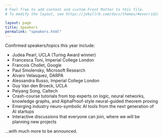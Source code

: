 ```yaml
---
# Feel free to add content and custom Front Matter to this file.
# To modify the layout, see https://jekyllrb.com/docs/themes/#overriding-theme-defaults

layout: page
title: Speakers
permalink: "speakers.html"
---
```



Confirmed speakers/topics this year include:
- Judea Pearl, UCLA (Turing Award winner)
- Francesca Toni, Imperial College London
- Francois Chollet, Google
- Paul Smolensky, Microsoft Research
- Alvaro Velasquez, DARPA
- Alessandra Russo, Imperial College London
- Guy Van den Broeck, UCLA
- Peiyang Song, Caltech
- Crash-course tutorials from top experts on logic, neural networks, knowledge graphs, and AlphaProof-style neural-guided theorem proving
- Emerging industry neuro-symbolic AI tools from the next generation of AI startups
- Interactive discussions that everyone can join, where we will be planning new projects

...with much more to be announced.
 
